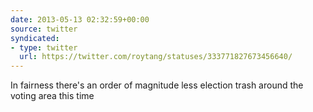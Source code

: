 ```yaml
---
date: 2013-05-13 02:32:59+00:00
source: twitter
syndicated:
- type: twitter
  url: https://twitter.com/roytang/statuses/333771827673456640/
---
```


In fairness there's an order of magnitude less election trash around the voting area this time
